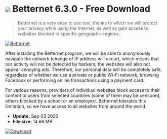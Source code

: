 # ![](https://cdn.softexe.net/static/icon/7/betternet-8373.png) Betternet 6.3.0 - Free Download

> Betternet is a very easy to use tool, thanks to which we will protect your privacy while using the Internet, as well as gain access to websites blocked in specific geographic regions.

[![Betternet](https://gallery.dpcdn.pl/imgc/Tools/63324/g_-_420x350_1.5_-_x20151105161956_0.png)](https://softexe.net/win/security-privacy/data-protection/betternet:hcgc.html)

After installing the Betternet program, we will be able to anonymously navigate the network (change of IP address will occur), which means that our activity will not be detected by hackers; the websites will also not appear annoying ads. Therefore, our personal data will be completely safe, regardless of whether we use a private or public Wi-Fi network, browsing Facebook or performing online transactions using a payment card.
 
 
 For various reasons, providers of individual websites block access to their content to users from selected countries (some of them may be censored, others blocked by a school or an employer). Betternet tolerates this limitation, so we have access to all websites from around the world.


- **Update:** Sep 03 2020
- **File size:** 14.66 MB

[![Download](https://cdn.softexe.net/static/img/download.png)](https://softexe.net/win/security-privacy/data-protection/betternet:hcgc.html)

